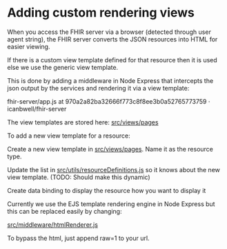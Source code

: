 # Adding custom rendering views

When you access the FHIR server via a browser (detected through user agent string), the FHIR server converts the JSON resources into HTML for easier viewing.

If there is a custom view template defined for that resource then it is used else we use the generic view template.

This is done by adding a middleware in Node Express that intercepts the json output by the services and rendering it via a view template:

fhir-server/app.js at 970a2a82ba32666f773c8f8ee3b0a52765773759 · icanbwell/fhir-server

The view templates are stored here: [src/views/pages](src/views/pages)

To add a new view template for a resource:

Create a new view template in [src/views/pages](src/views/pages). Name it as the resource type.

Update the list in [src/utils/resourceDefinitions.js](src/utils/resourceDefinitions.js) so it knows about the new view template. (TODO: Should make this dynamic)

Create data binding to display the resource how you want to display it

Currently we use the EJS template rendering engine in Node Express but this can be replaced easily by changing:

[src/middleware/htmlRenderer.js](src/middleware/htmlRenderer.js)

To bypass the html, just append raw=1 to your url.
